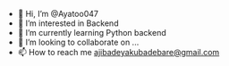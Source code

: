 - 👋 Hi, I’m @Ayatoo047
- 👀 I’m interested in Backend
- 🌱 I’m currently learning Python backend
- 💞️ I’m looking to collaborate on ...
- 📫 How to reach me ajibadeyakubadebare@gmail.com

<!---
Ayatoo047/Ayatoo047 is a ✨ special ✨ repository because its `README.md` (this file) appears on your GitHub profile.
You can click the Preview link to take a look at your changes.
--->
